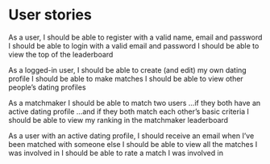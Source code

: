 # User stories

As a user, 
	I should be able to register with a valid name, email and password
	I should be able to login with a valid email and password
	I should be able to view the top of the leaderboard
	
As a logged-in user,
	I should be able to create (and edit) my own dating profile
	I should be able to make matches
	I should be able to view other people’s dating profiles
	
As a matchmaker
	I should be able to match two users 
		…if they both have an active dating profile
		…and if they both match each other’s basic criteria
	I should be able to view my ranking in the matchmaker leaderboard
	
As a user with an active dating profile,
	I should receive an email when I’ve been matched with someone else
	I should be able to view all the matches I was involved in
	I should be able to rate a match I was involved in
	